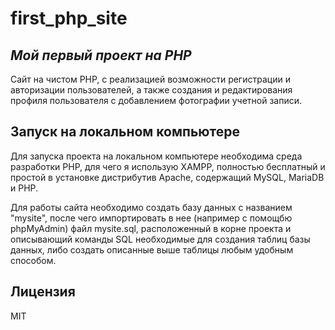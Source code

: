 # first_php_site
## _Мой первый проект на PHP_

Сайт на чистом PHP, с реализацией возможности регистрации и авторизации пользователей, а также создания и редактирования профиля пользователя с добавлением фотографии учетной записи.

## Запуск на локальном компьютере

Для запуска проекта на локальном компьютере необходима среда разработки PHP, для чего я использую XAMPP, полностью бесплатный и простой в установке дистрибутив Apache, содержащий MySQL, MariaDB и PHP.

Для работы сайта необходимо создать базу данных с названием "mysite", после чего импортировать в нее (например с помощбю phpMyAdmin) файл mysite.sql, расположенный в корне проекта и описывающий команды SQL необходимые для создания таблиц базы данных, либо создать описанные выше таблицы любым удобным способом.

## Лицензия

MIT

